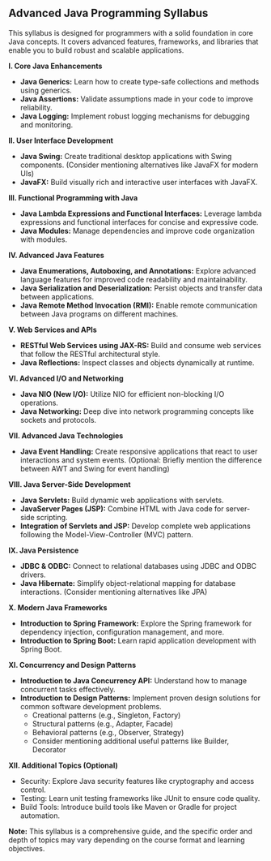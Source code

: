 ## Advanced Java Programming Syllabus

This syllabus is designed for programmers with a solid foundation in core Java concepts. It covers advanced features, frameworks, and libraries that enable you to build robust and scalable applications.

**I. Core Java Enhancements**

* **Java Generics:** Learn how to create type-safe collections and methods using generics.
* **Java Assertions:** Validate assumptions made in your code to improve reliability.
* **Java Logging:** Implement robust logging mechanisms for debugging and monitoring.

**II. User Interface Development**

* **Java Swing:** Create traditional desktop applications with Swing components. (Consider mentioning alternatives like JavaFX for modern UIs)
* **JavaFX:** Build visually rich and interactive user interfaces with JavaFX.

**III. Functional Programming with Java**

* **Java Lambda Expressions and Functional Interfaces:** Leverage lambda expressions and functional interfaces for concise and expressive code.
* **Java Modules:**  Manage dependencies and improve code organization with modules.

**IV. Advanced Java Features**

* **Java Enumerations, Autoboxing, and Annotations:** Explore advanced language features for improved code readability and maintainability.
* **Java Serialization and Deserialization:**  Persist objects and transfer data between applications.
* **Java Remote Method Invocation (RMI):**  Enable remote communication between Java programs on different machines.

**V. Web Services and APIs**

* **RESTful Web Services using JAX-RS:** Build and consume web services that follow the RESTful architectural style.
* **Java Reflections:** Inspect classes and objects dynamically at runtime.

**VI. Advanced I/O and Networking**

* **Java NIO (New I/O):** Utilize NIO for efficient non-blocking I/O operations.
* **Java Networking:**  Deep dive into network programming concepts like sockets and protocols.

**VII. Advanced Java Technologies**

* **Java Event Handling:**  Create responsive applications that react to user interactions and system events.
 (Optional: Briefly mention the difference between AWT and Swing for event handling)

**VIII. Java Server-Side Development**

* **Java Servlets:** Build dynamic web applications with servlets.
* **JavaServer Pages (JSP):**  Combine HTML with Java code for server-side scripting.
* **Integration of Servlets and JSP:** Develop complete web applications following the Model-View-Controller (MVC) pattern.

**IX. Java Persistence**

* **JDBC & ODBC:**  Connect to relational databases using JDBC and ODBC drivers.
* **Java Hibernate:**  Simplify object-relational mapping for database interactions.  (Consider mentioning alternatives like JPA)

**X. Modern Java Frameworks**

* **Introduction to Spring Framework:**  Explore the Spring framework for dependency injection, configuration management, and more.
* **Introduction to Spring Boot:**  Learn rapid application development with Spring Boot.

**XI. Concurrency and Design Patterns**

* **Introduction to Java Concurrency API:** Understand how to manage concurrent tasks effectively.
* **Introduction to Design Patterns:** Implement proven design solutions for common software development problems.
    * Creational patterns (e.g., Singleton, Factory)
    * Structural patterns (e.g., Adapter, Facade)
    * Behavioral patterns (e.g., Observer, Strategy)
    * Consider mentioning additional useful patterns like Builder, Decorator

**XII. Additional Topics (Optional)**

* Security: Explore Java security features like cryptography and access control.
* Testing:  Learn unit testing frameworks like JUnit to ensure code quality.
* Build Tools:  Introduce build tools like Maven or Gradle for project automation.

**Note:** This syllabus is a comprehensive guide, and the specific order and depth of topics may vary depending on the course format and learning objectives.
